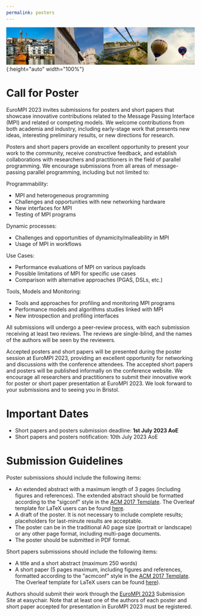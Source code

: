 ```yaml
---
permalink: posters
---
```


![Banner](/assets/banner-B.png){:height="auto" width="100%"}


<h1>Call for Poster</h1>

<div class="text-justify conference-text">

<p>EuroMPI 2023 invites submissions for posters and short papers that showcase innovative contributions related to the Message Passing Interface (MPI) and related or competing models. We welcome contributions from both academia and industry, including early-stage work that presents new ideas, interesting preliminary results, or new directions for research.</p>

<p>Posters and short papers provide an excellent opportunity to present your work to the community, receive constructive feedback, and establish collaborations with researchers and practitioners in the field of parallel programming. We encourage submissions from all areas of message-passing parallel programming, including but not limited to:</p>

Programmability:
<ul>
<li> MPI and heterogeneous programming</li>
<li> Challenges and opportunities with new networking hardware</li>
<li> New interfaces for MPI</li>
<li> Testing of MPI programs</li>
</ul>

Dynamic processes:
<ul>
<li> Challenges and opportunities of dynamicity/malleability in MPI</li>
<li> Usage of MPI in workflows</li>
</ul>

Use Cases:
<ul>
<li> Performance evaluations of MPI on various payloads</li>
<li> Possible limitations of MPI for specific use cases</li>
<li> Comparison with alternative approaches (PGAS, DSLs, etc.)</li>
</ul>

Tools, Models and Monitoring:
<ul>
<li> Tools and approaches for profiling and monitoring MPI programs</li>
<li> Performance models and algorithms studies linked with MPI</li>
<li> New introspection and profiling interfaces</li>
</ul>

<p>All submissions will undergo a peer-review process, with each submission receiving at least two reviews. The reviews are single-blind, and the names of the authors will be seen by the reviewers.</p> 
 
<p>Accepted posters and short papers will be presented during the poster session at EuroMPI 2023, providing an excellent opportunity for networking and discussions with the conference attendees. The accepted short papers and posters will be published informally on the conference website. We encourage all researchers and practitioners to submit their innovative work for poster or short paper presentation at EuroMPI 2023. We look forward to your submissions and to seeing you in Bristol.</p>


<h1>Important Dates</h1>
<ul>
<li> Short papers and posters submission deadline: <b>1st July 2023 AoE</b></li>
<li> Short papers and posters notification: 10th July 2023 AoE</li>
<!-- <li> Camera-ready version: TBD</li> -->
</ul>

<h1>Submission Guidelines</h1>

<p>Poster submissions should include the following items:</p>
<ul>
<li> An extended abstract with a maximum length of 3 pages (including figures and references). The extended abstract should be formatted according to the "sigconf" style in the <a href="http://www.acm.org/publications/proceedings-template">ACM 2017 Template</a>. The Overleaf template for LaTeX users can be found <a href="https://www.overleaf.com/latex/templates/association-for-computing-machinery-acm-sig-proceedings-template/bmvfhcdnxfty">here</a>.</li>
<li> A draft of the poster. It is not necessary to include complete results; placeholders for last-minute results are acceptable.</li>
<li> The poster can be in the traditional A0 page size (portrait or landscape) or any other page format, including multi-page documents.</li>
<li> The poster should be submitted in PDF format.</li>
</ul>

<p>Short papers submissions should include the following items:</p>
<ul>
<li> A title and a short abstract (maximum 250 words)</li>
<li> A short paper (5 pages maximum, including figures and references, formatted according to the "acmconf" style in the <a href="http://www.acm.org/publications/proceedings-template">ACM 2017 Template</a>. The Overleaf template for LaTeX users can be found <a href="https://www.overleaf.com/latex/templates/acm-conference-proceedings-primary-article-template/wbvnghjbzwpc">here</a>).</li>
</ul>

Authors should submit their work through the <a href="https://easychair.org/conferences/?conf=eurompi23">EuroMPI 2023</a> Submission Site at easychair.
Note that at least one of the authors of each poster and short paper accepted for presentation in EuroMPI 2023 must be registered. 

</div>

